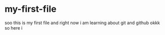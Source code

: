 # my-first-file
soo this is my first file and right now i am learning about git and github
okkk so here i 

